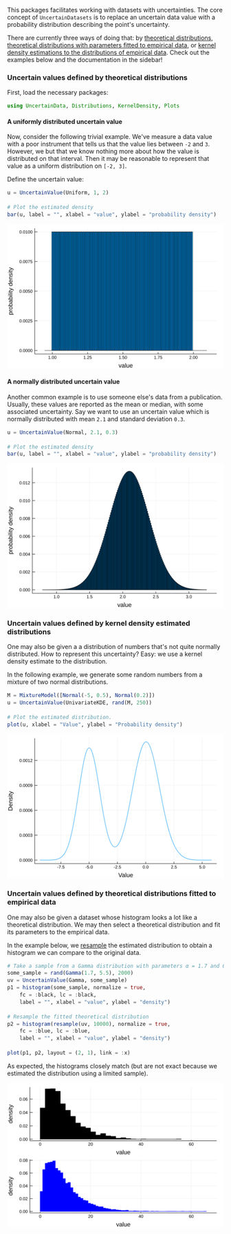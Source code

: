 This packages facilitates working with datasets with uncertainties. The core concept of `UncertainDatasets` is to replace an uncertain data value with a probability distribution describing the point's uncertainty.


There are currently three ways of doing that: by [theoretical distributions](uncertainvalues_theoreticaldistributions.md),
[theoretical distributions with parameters fitted to empirical data](uncertainvalues_fitted.md), or
[kernel density estimations to the distributions of empirical data](uncertainvalued_kde.md). Check out the examples below
and the documentation in the sidebar!

### Uncertain values defined by theoretical distributions

First, load the necessary packages:

```julia
using UncertainData, Distributions, KernelDensity, Plots
```

#### A uniformly distributed uncertain value
Now, consider the following trivial example. We've measure a data value with a poor instrument that tells us that the value lies between `-2` and `3`. However, we but that we know nothing more about how the value is distributed on that interval. Then it may be reasonable to represent that value as a uniform distribution on `[-2, 3]`.

Define the uncertain value:

```julia
u = UncertainValue(Uniform, 1, 2)

# Plot the estimated density
bar(u, label = "", xlabel = "value", ylabel = "probability density")
```


![](uncertainvalue_theoretical_uniform.svg)


#### A normally distributed uncertain value

Another common example is to use someone else's data from a publication. Usually, these values are reported as the mean or median, with some associated uncertainty. Say we want to use an uncertain value which is normally distributed with mean `2.1` and standard deviation `0.3`.


```julia
u = UncertainValue(Normal, 2.1, 0.3)

# Plot the estimated density
bar(u, label = "", xlabel = "value", ylabel = "probability density")
```


![](uncertainvalue_theoretical_normal.svg)


### Uncertain values defined by kernel density estimated distributions

One may also be given a a distribution of numbers that's not quite normally distributed. How to represent this uncertainty? Easy: we use a kernel density estimate to the distribution.

In the following example, we generate some random numbers from a mixture of two normal distributions.


```julia
M = MixtureModel([Normal(-5, 0.5), Normal(0.2)])
u = UncertainValue(UnivariateKDE, rand(M, 250))

# Plot the estimated distribution.
plot(u, xlabel = "Value", ylabel = "Probability density")
```


![](uncertainvalue_kde_bimodal.svg)


### Uncertain values defined by theoretical distributions fitted to empirical data

One may also be given a dataset whose histogram looks a lot like a theoretical
distribution. We may then select a theoretical distribution and fit its
parameters to the empirical data.

In the example below, we [resample](../resampling/resampling_uncertain_values.md)
the estimated distribution to obtain a histogram we can compare to the original
data.

```julia
# Take a sample from a Gamma distribution with parameters α = 1.7 and θ = 5.5
some_sample = rand(Gamma(1.7, 5.5), 2000)
uv = UncertainValue(Gamma, some_sample)
p1 = histogram(some_sample, normalize = true,
    fc = :black, lc = :black,
    label = "", xlabel = "value", ylabel = "density")

# Resample the fitted theoretical distribution
p2 = histogram(resample(uv, 10000), normalize = true,
    fc = :blue, lc = :blue,
    label = "", xlabel = "value", ylabel = "density")

plot(p1, p2, layout = (2, 1), link = :x)
```

As expected, the histograms closely match (but are not exact because we estimated
the distribution using a limited sample).

![](uncertainvalue_theoretical_fitted_gamma.svg)
